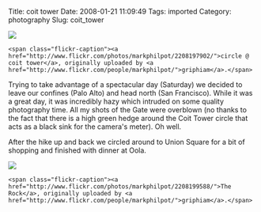 Title: coit tower
Date: 2008-01-21 11:09:49
Tags: imported
Category: photography
Slug: coit_tower

<div class="flickr-frame">
	<a href="http://www.flickr.com/photos/markphilpot/2208197902/" title="photo sharing"><img src="http://farm3.static.flickr.com/2397/2208197902_1e2bb16bcb.jpg" class="flickr-photo" /></a>

	<span class="flickr-caption"><a href="http://www.flickr.com/photos/markphilpot/2208197902/">circle @ coit tower</a>, originally uploaded by <a href="http://www.flickr.com/people/markphilpot/">griphiam</a>.</span>
</div>

Trying to take advantage of a spectacular day (Saturday) we decided to leave our confines (Palo Alto) and head north (San Francisco).  While it was a great day, it was incredibly hazy which intruded on some quality photography time.  All my shots of the Gate were overblown (no thanks to the fact that there is a high green hedge around the Coit Tower circle that acts as a black sink for the camera's meter).  Oh well.

After the hike up and back we circled around to Union Square for a bit of shopping and finished with dinner at Oola.

<div class="flickr-frame">
	<a href="http://www.flickr.com/photos/markphilpot/2208199588/" title="photo sharing"><img src="http://farm3.static.flickr.com/2043/2208199588_2564c255ee.jpg" class="flickr-photo" /></a>

	<span class="flickr-caption"><a href="http://www.flickr.com/photos/markphilpot/2208199588/">The Rock</a>, originally uploaded by <a href="http://www.flickr.com/people/markphilpot/">griphiam</a>.</span>
</div>
